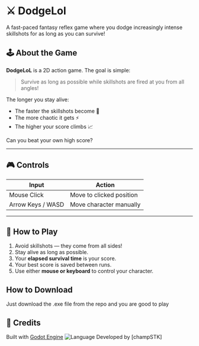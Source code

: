 # ⚔️ DodgeLol

A fast-paced fantasy reflex game where you dodge increasingly intense skillshots for as long as you can survive!

## 🕹️ About the Game

**DodgeLoL** is a 2D action game. The goal is simple:

> Survive as long as possible while skillshots are fired at you from all angles!

The longer you stay alive:
- The faster the skillshots become 💨
- The more chaotic it gets ⚡
- The higher your score climbs 📈

Can you beat your own high score?

---

## 🎮 Controls

| Input      | Action             |
|------------|--------------------|
| Mouse Click | Move to clicked position |
| Arrow Keys / WASD | Move character manually |

---

## 🧠 How to Play

1. Avoid skillshots — they come from all sides!
2. Stay alive as long as possible.
3. Your **elapsed survival time** is your score.
4. Your best score is saved between runs.
5. Use either **mouse or keyboard** to control your character.

##  How to Download
Just download the .exe file from the repo and you are good to play 

## 📣 Credits

 Built with [Godot Engine](https://godotengine.org/)
 ![Language](https://img.shields.io/badge/Language-GDScript-informational)
 Developed by [champSTK]


